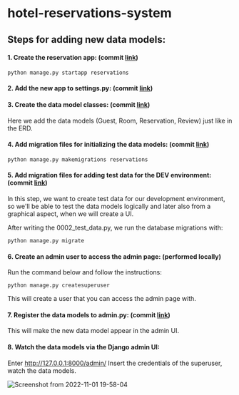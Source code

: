 # hotel-reservations-system

## Steps for adding new data models:

#### 1. Create the reservation app: (commit [link](https://github.com/liornoy/hotel-reservations-system/commit/5c2a758e4876cbff2e25b5ebc3f64a45dea092fa))
```
python manage.py startapp reservations
```

#### 2. Add the new app to settings.py: (commit [link](https://github.com/liornoy/hotel-reservations-system/commit/899a59c5b2c55f9ea0d2cdac68c3c28c8c40092e))

#### 3. Create the data model classes: (commit [link](https://github.com/liornoy/hotel-reservations-system/commit/1eba08f8758deab7b064dd59d12d8d00e2810369))

Here we add the data models (Guest, Room, Reservation, Review) just like in the ERD.

#### 4. Add migration files for initializing the data models: (commit [link](https://github.com/liornoy/hotel-reservations-system/commit/0cbb083e621cc087d8d403c3f9a6fba12d48f0a9))
```
python manage.py makemigrations reservations
```

#### 5. Add migration files for adding test data for the DEV environment: (commit [link](https://github.com/liornoy/hotel-reservations-system/commit/bd4d38f5c7a7e161d1220afa77afc1567fdc73fd))

In this step, we want to create test data for our development environment,
so we'll be able to test the data models logically and 
later also from a graphical aspect, when we will create a UI.

After writing the 0002_test_data.py, we run the database migrations with:
```
python manage.py migrate
```
#### 6. Create an admin user to access the admin page: (performed locally)
Run the command below and follow the instructions:
```
python manage.py createsuperuser
```
This will create a user that you can access the admin page with.

#### 7. Register the data models to admin.py: (commit [link](https://github.com/liornoy/hotel-reservations-system/commit/12729aa66c3f73b3d06ce0bb8fbefacecfbde445))

This will make the new data model appear in the admin UI.

#### 8. Watch the data models via the Django admin UI:
Enter http://127.0.0.1:8000/admin/
Insert the credentials of the superuser,
watch the data models.

![Screenshot from 2022-11-01 19-58-04](https://user-images.githubusercontent.com/40122521/199304699-eb13cb07-1225-4931-95d4-e333bae47cf1.png)

